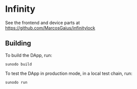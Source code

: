 # Infinity

See the frontend and device parts at https://github.com/MarcosGaius/infinitylock

## Building

To build the DApp, run:

```shell
sunodo build
```

To test the DApp in production mode, in a local test chain, run:

```shell
sunodo run
```
